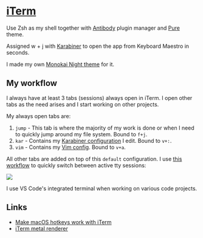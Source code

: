 # [iTerm](https://www.iterm2.com/)

Use Zsh as my shell together with [Antibody](https://github.com/getantibody/antibody) plugin manager and [Pure](https://github.com/sindresorhus/pure) theme.

Assigned w + j with [Karabiner](karabiner/karabiner.md) to open the app from Keyboard Maestro in seconds.

I made my own [Monokai Night theme](https://github.com/nikitavoloboev/my-mac-os/tree/master/iterm#readme) for it.

## My workflow

I always have at least 3 tabs (sessions) always open in iTerm. I open other tabs as the need arises and I start working on other projects.

My always open tabs are:

1. `jump` - This tab is where the majority of my work is done or when I need to quickly jump around my file system. Bound to `f+j`.
2. `kar` - Contains my [Karabiner configuration](karabiner/karabiner.md) I edit. Bound to `v+:`.
3. `vim` - Contains my [Vim config](https://github.com/nikitavoloboev/dotfiles/blob/master/nvim/init.vim). Bound to `v+a`.

All other tabs are added on top of this `default` configuration. I use [this workflow](https://github.com/isometry/alfred-tty) to quickly switch between active tty sessions:

![](https://i.imgur.com/kdo0x8Y.png)

I use VS Code's integrated terminal when working on various code projects.

## Links

- [Make macOS hotkeys work with iTerm](https://stackoverflow.com/questions/6205157/iterm-2-how-to-set-keyboard-shortcuts-to-jump-to-beginning-end-of-line/29403520#29403520)
- [iTerm metal renderer](https://gitlab.com/gnachman/iterm2/wikis/Metal-Renderer)
